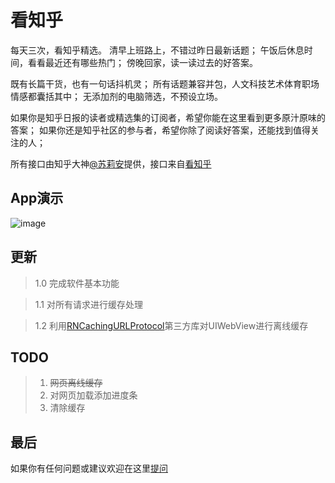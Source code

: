 # 看知乎


 每天三次，看知乎精选。
清早上班路上，不错过昨日最新话题；
午饭后休息时间，看看最近还有哪些热门；
傍晚回家，读一读过去的好答案。


既有长篇干货，也有一句话抖机灵；
所有话题兼容并包，人文科技艺术体育职场情感都囊括其中；
无添加剂的电脑筛选，不预设立场。

如果你是知乎日报的读者或精选集的订阅者，希望你能在这里看到更多原汁原味的答案；
如果你还是知乎社区的参与者，希望你除了阅读好答案，还能找到值得关注的人；

所有接口由知乎大神[@苏莉安](https://www.zhihu.com/people/aton)提供，接口来自[看知乎](http://www.kanzhihu.com/)


## App演示
![image](http://ww4.sinaimg.cn/large/801b780agw1f7t72kqjtsg20aa0ithdu.gif)


## 更新

> 1.0 完成软件基本功能

> 1.1 对所有请求进行缓存处理  

> 1.2 利用[RNCachingURLProtocol](https://github.com/rnapier/RNCachingURLProtocol)第三方库对UIWebView进行离线缓存


## TODO

>1. <del>网页离线缓存</del>      
>2. 对网页加载添加进度条  
>3. 清除缓存


## 最后
如果你有任何问题或建议欢迎在这里[提问](https://github.com/Joe0708/SeeZhihu/issues/new)

